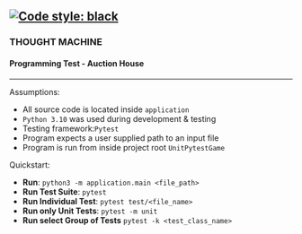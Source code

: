 [![Code style: black](https://img.shields.io/badge/code%20style-black-000000.svg)](https://github.com/psf/black) 
---

### THOUGHT MACHINE

#### Programming Test - Auction House

---

Assumptions:

 - All source code is located inside `application`
 - `Python 3.10` was used during development & testing
 - Testing framework:`Pytest`
 - Program expects a user supplied path to an input file
 - Program is run from inside project root `UnitPytestGame`

Quickstart:

 - **Run**: `python3 -m application.main <file_path>`
 - **Run Test Suite**: `pytest`
 - **Run Individual Test**: `pytest test/<file_name>`
 - **Run only Unit Tests**: `pytest -m unit`
 - **Run select Group of Tests** `pytest -k <test_class_name>`
